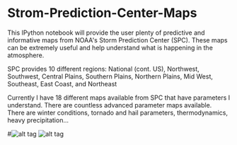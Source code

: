 # Strom-Prediction-Center-Maps
This IPython notebook will provide the user plenty of predictive and informative maps from NOAA's Storm Prediction Center (SPC). These maps can be extremely useful and help understand what is happening in the atmosphere. 

SPC provides 10 different regions: National (cont. US), Northwest, Southwest, Central Plains, Southern Plains, Northern Plains, Mid West, Southeast, East Coast, and Northeast

Currently I have 18 different maps available from SPC that have parameters I understand. There are countless advanced parameter maps available. There are winter conditions, tornado and hail parameters, thermodynamics, heavy precipitation... 

#![alt tag](https://raw.githubusercontent.com/username/projectname/branch/path/to/img.png)
![alt tag](https://raw.githubusercontent.com/MethaneRain84/Storm-Prediction-Center-Maps/blob/master/2016_01_22_18_02Z_tran.png)
